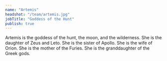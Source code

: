 ```yaml
---
name: "Artemis"
headshot: "/team/artemis.jpg"
jobTitle: "Goddess of the Hunt"
publish: true
---
```


Artemis is the goddess of the hunt, the moon, and the wilderness. She is the daughter of Zeus and Leto. She is the sister of Apollo. She is the wife of Orion. She is the mother of the Furies. She is the granddaughter of the Greek gods.
